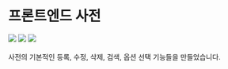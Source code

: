 # 프론트엔드 사전
<span><img src="https://img.shields.io/badge/CSS-1572B6?style=flat&logo=css3&logoColor=white" /></span>
<span><img src="https://img.shields.io/badge/Java script-F7DF1E?style=flat&logo=javascript&logoColor=white" /></span>
<span><img src="https://img.shields.io/badge/React-61DAFB?style=flat&logo=react&logoColor=white" /></span>
<br>
<br>
사전의 기본적인 등록, 수정, 삭제, 검색, 옵션 선택 기능들을 만들었습니다.
